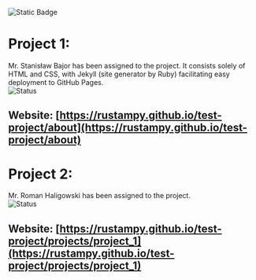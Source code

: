 ![Static Badge](https://img.shields.io/badge/student%20id-17915-blue)

# Project 1:
Mr. Stanisław Bajor has been assigned to the project. It consists solely of HTML and CSS, with Jekyll (site generator by Ruby) facilitating easy
deployment to GitHub Pages.  
![Status](https://img.shields.io/badge/Status-Active-green)

## Website: [https://rustampy.github.io/test-project/about](https://rustampy.github.io/test-project/about)


# Project 2:
Mr. Roman Haligowski has been assigned to the project.   
![Status](https://img.shields.io/badge/Status-Active-green)

## Website: [https://rustampy.github.io/test-project/projects/project_1](https://rustampy.github.io/test-project/projects/project_1)
